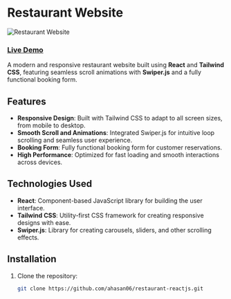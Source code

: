 # Restaurant Website

![Restaurant Website](https://github.com/user-attachments/assets/e5287338-f0b3-4f37-8b15-9a4028972b33)

### [Live Demo](https://restaurant-tailwind-with-react.netlify.app/)

A modern and responsive restaurant website built using **React** and **Tailwind CSS**, featuring seamless scroll animations with **Swiper.js** and a fully functional booking form.

## Features

- **Responsive Design**: Built with Tailwind CSS to adapt to all screen sizes, from mobile to desktop.
- **Smooth Scroll and Animations**: Integrated Swiper.js for intuitive loop scrolling and seamless user experience.
- **Booking Form**: Fully functional booking form for customer reservations.
- **High Performance**: Optimized for fast loading and smooth interactions across devices.

## Technologies Used

- **React**: Component-based JavaScript library for building the user interface.
- **Tailwind CSS**: Utility-first CSS framework for creating responsive designs with ease.
- **Swiper.js**: Library for creating carousels, sliders, and other scrolling effects.

## Installation

1. Clone the repository:
   ```bash
   git clone https://github.com/ahasan06/restaurant-reactjs.git
